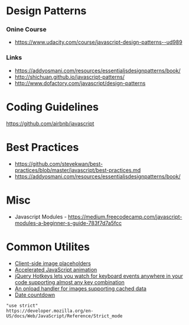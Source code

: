 
# Design Patterns
### Onine Course
* https://www.udacity.com/course/javascript-design-patterns--ud989


### Links
* https://addyosmani.com/resources/essentialjsdesignpatterns/book/
* http://shichuan.github.io/javascript-patterns/
* http://www.dofactory.com/javascript/design-patterns


# Coding Guidelines
https://github.com/airbnb/javascript


# Best Practices
* https://github.com/stevekwan/best-practices/blob/master/javascript/best-practices.md
* https://addyosmani.com/resources/essentialjsdesignpatterns/book/


# Misc
* Javascript Modules - https://medium.freecodecamp.com/javascript-modules-a-beginner-s-guide-783f7d7a5fcc


# Common Utilites
* [Client-side image placeholders](https://github.com/imsky/holder )
* [Accelerated JavaScript animation](http://velocityjs.org/)
* [jQuery Hotkeys lets you watch for keyboard events anywhere in your code supporting almost any key combination](https://github.com/jeresig/jquery.hotkeys)
* [An onload handler for images supporting cached data](https://github.com/mixonic/load_image)
* [Date countdown](http://hilios.github.io/jQuery.countdown/)


```
"use strict"
https://developer.mozilla.org/en-US/docs/Web/JavaScript/Reference/Strict_mode
```

 



